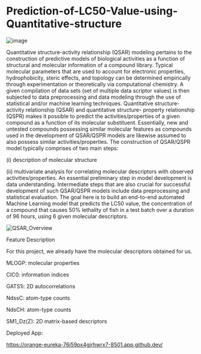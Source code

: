 # Prediction-of-LC50-Value-using-Quantitative-structure


![image](https://github.com/user-attachments/assets/d5013f04-6e13-4325-a366-a8eff284eafa)

Quantitative structure-activity relationship (QSAR) modeling pertains to the construction of predictive models of biological activities as a function of structural and molecular information of a compound library. Typical molecular parameters that are used to account for electronic properties, hydrophobicity, steric effects, and topology can be determined empirically through experimentation or theoretically via computational chemistry.
A given compilation of data sets (set of multiple data scriptor values) is then subjected to data preprocessing and data modeling through the use of statistical and/or machine learning techniques. Quantitative structure-activity relationship (QSAR) and quantitative structure- property relationship (QSPR) makes it possible to predict the activities/properties of a given compound as a function of its molecular substituent. Essentially, new and untested compounds possessing similar molecular features as compounds used in the development of QSAR/QSPR models are likewise assumed to also possess similar activities/properties.
The construction of QSAR/QSPR model typically comprises of two main steps: 

(i) description of molecular structure


(ii) multivariate analysis for correlating molecular descriptors with observed activities/properties. An essential preliminary step in model development is data understanding. Intermediate steps that are also crucial for successful development of such QSAR/QSPR models include data preprocessing and statistical evaluation.
The goal here is to build an end-to-end automated Machine Learning model that predicts the LC50 value, the concentration of a compound that causes 50% lethality of fish in a test batch over a duration of 96 hours, using 6 given molecular descriptors.



![QSAR_Overview](https://github.com/user-attachments/assets/48858f15-9368-4307-8b3c-796786d57417)

Feature Description

For this project, we already have the molecular descriptors obtained for us.

MLOGP: molecular properties

CIC0: information indices

GATS1i: 2D autocorrelations

NdssC: atom-type counts

NdsCH: atom-type counts

SM1_Dz(Z): 2D matrix-based descriptors


Deployed App:

https://orange-eureka-76j59px4gjrhwrx7-8501.app.github.dev/
